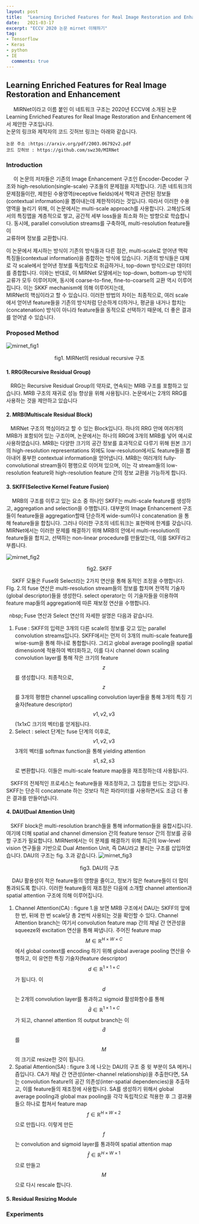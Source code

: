 ```yaml
---  
layout: post  
title:  "Learning Enriched Features for Real Image Restoration and Enhancement 이해하기"  
date:   2021-03-17  
excerpt: "ECCV 2020 논문 mirnet 이해하기"  
tag:
- Tensorflow
- Keras
- python
- IE  
  comments: true
---  
```


## Learning Enriched Features for Real Image Restoration and Enhancement

&nbsp;&nbsp;&nbsp;&nbsp; MIRNet이라고 이름 붙인 이 네트워크 구조는 2020년 ECCV에 소개된 논문 Learning Enriched Features for Real Image Restoration and Enhancement 에서 제안한 구조입니다.  
논문의 링크와 제작자의 코드 깃허브 링크는 아래와 같습니다.

```  
논문 주소 :https://arxiv.org/pdf/2003.06792v2.pdf
코드 깃허브 : https://github.com/swz30/MIRNet
```  

### Introduction
&nbsp;&nbsp;&nbsp;&nbsp; 이 논문의 저자들은 기존의 Image Enhancement 구조인 Encoder-Decoder 구조와 high-resolution(single-scale) 구조들의 문제점을 지적합니다. 기존 네트워크의 문제점들이란, 제한된 수용영역(receptive fields)에서 맥락과 관련된 정보들(contextual information)을 뽑아내는데 제한적이라는 것입니다. 따라서 이러한 수용 영역을 늘리기 위해, 이 논문에서는 multi-scale approach를 사용합니다. 고해상도에서의 특징맵을 계층적으로 쌓고, 공간적 세부 loss들을 최소화 하는 방향으로 학습합니다. 동시에, parallel convolution streams를 구축하여, multi-resolution feature들이  
교류하며 정보를 교환합니다.

이 논문에서 제시하는 방식이 기존의 방식들과 다른 점은, multi-scale로 얻어낸 맥락 특징들(contextual information)을 종합하는 방식에 있습니다. 기존의 방식들은 대체로 각 scale에서 얻어낸 정보를 독립적으로 취급하거나, top-down 방식으로만 데이터를 종합합니다. 이와는 반대로, 이 MIRNet 모델에서는 top-down, bottom-up 방식의 교류가 모두 이루어지며, 동시에 coarse-to-fine, fine-to-coarse의 교환 역시 이루어집니다. 이는 SKKF mechanism에 의해 이루어지는데,  
MIRNet의 핵심이라고 할 수 있습니다. 이러한 방법의 차이는 최종적으로, 여러 scale에서 얻어낸 feature들을 기존의 방식처럼 단순하게 더하거나, 평균을 내거나 합치는(concatenation) 방식이 아니라 feature들을 동적으로 선택하기 때문에, 더 좋은 결과를 얻어낼 수 있습니다.

### Proposed Method
![mirnet_fig1](/assets/img/mirnet/fig1.png)
<figcaption style="text-align:center">fig1. MIRNet의 residual recursive 구조 </figcaption>

#### 1. RRG(Recursive Residual Group)

&nbsp;&nbsp; RRG는 Recursive Residual Group의 약자로, 연속되는 MRB 구조를 포함하고 있습니다. MRB 구조의 재귀로 성능 향상을 위해 사용됩니다. 논문에서는 2개의 RRG를 사용하는 것을 제안하고 있습니다

#### 2. MRB(Multiscale Residual Block)

&nbsp;&nbsp; MIRNet 구조의 핵심이라고 할 수 있는 Block입니다. 하나의 RRG 안에 여러개의 MRB가 포함되어 있는 구조이며, 논문에서는 하나의 RRG에 3개의 MRB를 넣어 예시로 사용하였습니다. MRB는 다양한 크기의 공간 정보를 효과적으로 다루기 위해 원본 크기의 high-resolution representations 외에도 low-resolution에서도 feature들을 뽑아내어 풍부한 contextual information을 얻어냅니다. MRB는 여러개의 fully-convolutional stream들이 평행으로 이어져 있으며, 이는 각 stream들의 low-resolution feature와 high-resolution feature 간의 정보 교환을 가능하게 합니다.

#### 3. SKFF(Selective Kernel Feature Fusion)


&nbsp; &nbsp; MRB의 구조를 이루고 있는 요소 중 하나인 SKFF는 multi-scale feature를 생성하고, aggregation and selection을 수행합니다. 대부분의 Image Enhancement 구조들이 feature들을 aggregation할때 단순하게 wide-sum이나 concatenation 을 통해 feature들을 합칩니다. 그러나 이러한 구조의 네트워크는 표현력에 한계를 갖습니다. MIRNet에서는 이러한 문제를 해결하기 위해 MRB의 안에서 multi-resolution의 feature들을 합치고, 선택하는 non-linear procedure를 만들었는데, 이를 SKFF라고 부릅니다.

![mirnet_fig2](/assets/img/mirnet/fig2.png)
<figcaption style="text-align:center">fig2. SKFF </figcaption>

&nbsp; &nbsp; SKFF 모듈은 Fuse와 Select라는 2가지 연산을 통해 동적인 조정을 수행합니다. FIg. 2.의 fuse 연산은 multi-resolution stream들의 정보를 합치며 전역적 기술자(global descriptor)들을 생성한다. select operator는 이 기술자들을 이용하여 feature map들의 aggregation에 따른 재보정 연산을 수행합니다.

&nbsp; nbsp; Fuse 연산과 Select 연산의 자세한 설명은 다음과 같습니다.
1. Fuse : SKFF의 입력은 3개의 다른 scale의 정보를 갖고 있는 parallel convolution streams입니다.  SKFF에서는 먼저 이 3개의 multi-scale feature를 wise-sum을 통해 하나로 통합합니다. 그리고 global average pooling을 spatial dimension에 적용하여 벡터화하고, 이를 다시 channel down scaling convolution layer를 통해 작은 크기의 feature $$z$$를 생성합니다. 최종적으로, $$z$$를 3개의 평행한 channel upscalling convolution layer들을 통해 3개의 특징 기술자(feature descriptor) $$v1,v2,v3$$(1x1xC 크기의 벡터)를 얻게됩니다.
2. Select : select 단계는 fuse 단계의 이후로, $$v1,v2,v3$$ 3개의 벡터를 softmax function을 통해 yielding attention $$s1,s2,s3$$로 변환합니다. 이들은 multi-scale feature map들을 재조정하는데 사용됩니다.

&nbsp;&nbsp; SKFF의 전체적인 프로세스는 feature들을 재조정하고, 그 집합을 만드는 것입니다. SKFF는 단순히 concatenate 하는 것보다 적은 파라미터를 사용하면서도 조금 더 좋은 결과를 만들어냅니다.

#### 4. DAU(Dual Attention Unit)

&nbsp;&nbsp; SKFF block은 multi-resolution branch들을 통해 information들을 융합시킵니다. 여기에 더해 spatial and channel dimension 간의 feature tensor 간의 정보를 공유할 구조가 필요합니다. MIRNet에서는 이 문제를 해결하기 위해 최근의 low-level vision 연구들을 기반으로 Dual Attention Unit, 즉 DAU라고 불리는 구조를 삽입하였습니다. DAU의 구조는 fig. 3.과 같습니다.
![mirnet_fig3](/assets/img/mirnet/fig3.png)
<figcaption style="text-align:center">fig3. DAU의 구조 </figcaption>

&nbsp; &nbsp; DAU 활용성이 적은 feature들의 영향을 줄이고, 정보가 많은 feature들이 더 많이 통과되도록 합니다. 이러한 feature들의 재조정은 다음에 소개할 channel attention과 spatial attention 구조에 의해 이루어집니다.
1. Channel Attention(CA) : figure 1.을 보면 MRB 구조에서 DAU는 SKFF의 앞에 한 번, 뒤에 한 번 scale당 총 2번씩 사용되는 것을 확인할 수 있다. Channel Attention branch는 여기서 convolution feature map 간의 채널 간 연관성을 squeeze와 excitation 연산을 통해 짜냅니다. 주어진 feature map $$M \in {\mathbb{R}^{H\times W \times C}}$$에서 global context를 encoding 하기 위해 global average pooling 연산을 수행하고, 이 유연한 특징 기술자(feature descriptor) $$ d \in {\mathbb{R}^{1 \times 1 \times C}}$$가 됩니다. 이 $$d$$는 2개의 convolution layer를 통과하고 sigmoid 활성화함수를 통해 $$\hat{d} \in {\mathbb{R}^{1 \times 1 \times C}}$$가 되고, channel attention 의 output branch는 이 $$\hat{d}$$를 $$M$$ 의 크기로 resize한 것이 됩니다.
2. Spatial Attention(SA) : figure 3.에 나오는 DAU의 구조 중 윗 부분이 SA 메커니즘입니다.  CA가 채널 간 연관성(inter-channel relationship)을 추출한다면, SA는 convolution feature의 공간 의존성(inter-spatial dependencies)을 추출하고, 이를 feature들의 재조정에 사용합니다.  SA를 생성하기 위해서 global average pooling과 global max pooling을 각각 독립적으로 적용한 후 그 결과물들으 하나로 합쳐서 feature map $$ f \in {\mathbb{R}^{H \times W \times 2}}$$으로 만듭니다. 이렇게 만든 $$f$$는 convolution and sigmoid layer를 통과하여 spatial attention map $$ \hat{f} \in {\mathbb{R}^{H \times W \times 1}}$$으로 만들고 $$M$$으로 다시 rescale 합니다.

#### 5. Residual Resizing Module

### Experiments
